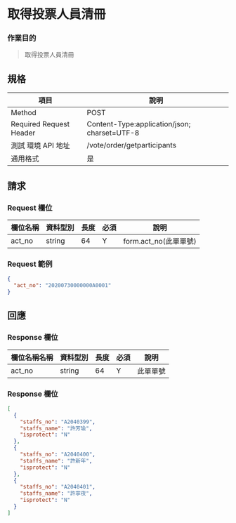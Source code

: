 # 取得投票人員清冊

### 作業目的

> 取得投票人員清冊

## 規格

| 項目                    | 說明                                         |
| ----------------------- | -------------------------------------------- |
| Method                  | POST                                         |
| Required Request Header | Content-Type:application/json; charset=UTF-8 |
| 測試 環境 API 地址      | /vote/order/getparticipants                  |
| 通用格式                | 是                                           |

## 請求

### Request 欄位

| 欄位名稱 | 資料型別 | 長度 | 必須 | 說明                  |
| -------- | -------- | ---- | ---- | --------------------- |
| act_no   | string   | 64   | Y    | form.act_no(此單單號) |

### Request 範例

```json
{
  "act_no": "20200730000000A0001"
}
```

## 回應

### Response 欄位

| 欄位名稱名稱 | 資料型別 | 長度 | 必須 | 說明     |
| ------------ | -------- | ---- | ---- | -------- |
| act_no       | string   | 64   | Y    | 此單單號 |

### Response 欄位

```json
[
  {
    "staffs_no": "A2040399",
    "staffs_name": "許芳瑜",
    "isprotect": "N"
  },
  {
    "staffs_no": "A2040400",
    "staffs_name": "許新年",
    "isprotect": "N"
  },
  {
    "staffs_no": "A2040401",
    "staffs_name": "許寧夜",
    "isprotect": "N"
  }
]
```
